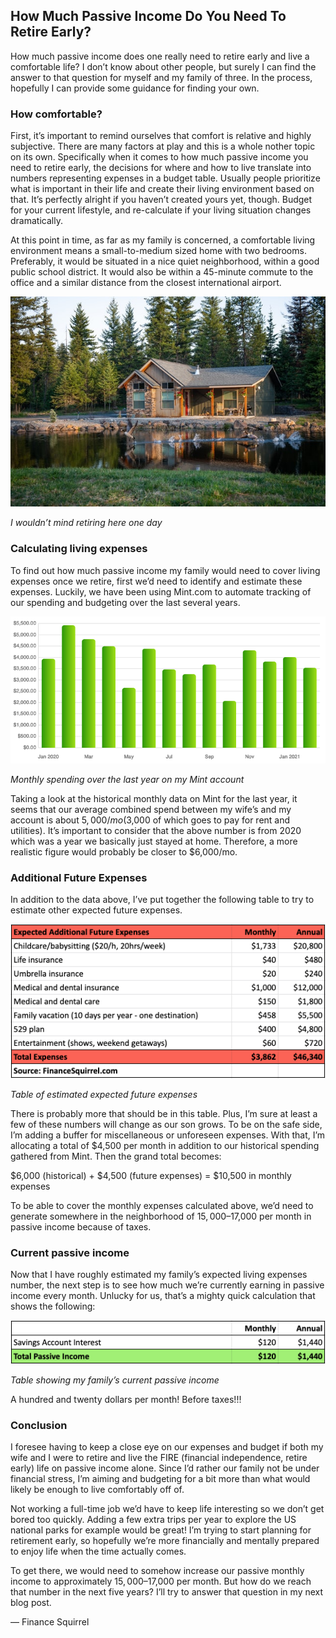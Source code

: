 ## How Much Passive Income Do You Need To Retire Early?

How much passive income does one really need to retire early and live a comfortable life? I don’t know about other people, but surely I can find the answer to that question for myself and my family of three. In the process, hopefully I can provide some guidance for finding your own.

### How comfortable?

First, it’s important to remind ourselves that comfort is relative and highly subjective. There are many factors at play and this is a whole nother topic on its own. Specifically when it comes to how much passive income you need to retire early, the decisions for where and how to live translate into numbers representing expenses in a budget table. Usually people prioritize what is important in their life and create their living environment based on that. It’s perfectly alright if you haven’t created yours yet, though. Budget for your current lifestyle, and re-calculate if your living situation changes dramatically.

At this point in time, as far as my family is concerned, a comfortable living environment means a small-to-medium sized home with two bedrooms. Preferably, it would be situated in a nice quiet neighborhood, within a good public school district. It would also be within a 45-minute commute to the office and a similar distance from the closest international airport.

![A house by a pond to retire early at and live off of passive income alone.](/images/house-with-pond.jpg)

*I wouldn’t mind retiring here one day*

### Calculating living expenses

To find out how much passive income my family would need to cover living expenses once we retire, first we’d need to identify and estimate these expenses. Luckily, we have been using Mint.com to automate tracking of our spending and budgeting over the last several years.

![Graph showing monthly spending over the last year on my Mint account.](/images/monthly-spending-over-a-year.png)

*Monthly spending over the last year on my Mint account*

Taking a look at the historical monthly data on Mint for the last year, it seems that our average combined spend between my wife’s and my account is about $5,000/mo ($3,000 of which goes to pay for rent and utilities). It’s important to consider that the above number is from 2020 which was a year we basically just stayed at home. Therefore, a more realistic figure would probably be closer to $6,000/mo.

### Additional Future Expenses

In addition to the data above, I’ve put together the following table to try to estimate other expected future expenses.

![Table of estimated expected future expenses to help create a budget in order to retire early and live comfortably on passive income.](/images/table-of-estimated-expected-expenses.png)

*Table of estimated expected future expenses*

There is probably more that should be in this table. Plus, I’m sure at least a few of these numbers will change as our son grows. To be on the safe side, I’m adding a buffer for miscellaneous or unforeseen expenses. With that, I’m allocating a total of $4,500 per month in addition to our historical spending gathered from Mint. Then the grand total becomes:

$6,000 (historical) + $4,500 (future expenses) = $10,500 in monthly expenses

To be able to cover the monthly expenses calculated above, we’d need to generate somewhere in the neighborhood of $15,000–$17,000 per month in passive income because of taxes.

### Current passive income

Now that I have roughly estimated my family’s expected living expenses number, the next step is to see how much we’re currently earning in passive income every month. Unlucky for us, that’s a mighty quick calculation that shows the following:


![Table showing my family's current passive income is not enough to retire early and live comfortably.](/images/current-passive-income.png)

*Table showing my family’s current passive income*

A hundred and twenty dollars per month! Before taxes!!!

### Conclusion

I foresee having to keep a close eye on our expenses and budget if both my wife and I were to retire and live the FIRE (financial independence, retire early) life on passive income alone. Since I’d rather our family not be under financial stress, I’m aiming and budgeting for a bit more than what would likely be enough to live comfortably off of.

Not working a full-time job we’d have to keep life interesting so we don’t get bored too quickly. Adding a few extra trips per year to explore the US national parks for example would be great! I’m trying to start planning for retirement early, so hopefully we’re more financially and mentally prepared to enjoy life when the time actually comes.

To get there, we would need to somehow increase our passive monthly income to approximately $15,000–$17,000 per month. But how do we reach that number in the next five years? I’ll try to answer that question in my next blog post.

— Finance Squirrel

